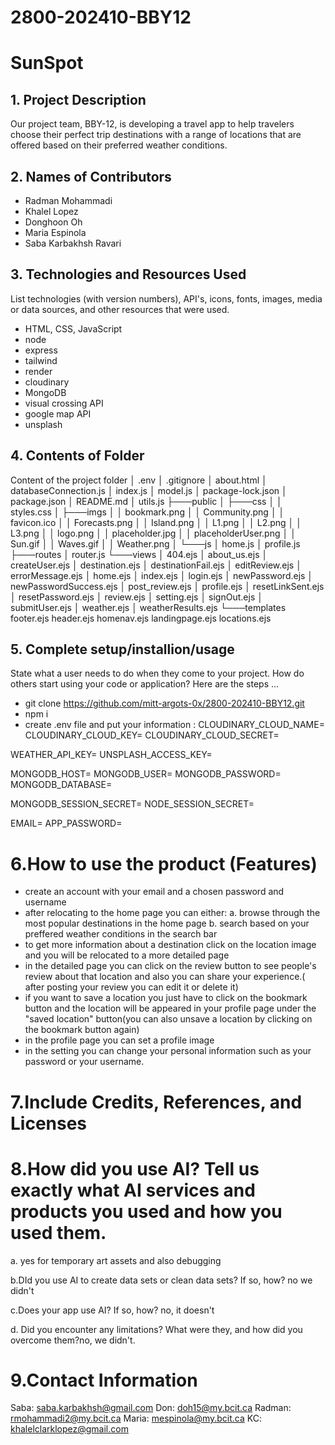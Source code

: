 # 2800-202410-BBY12
# SunSpot

## 1. Project Description
Our project team, BBY-12, is developing a travel app to help travelers choose their perfect trip destinations with a range of locations that are offered based on their preferred weather conditions.

## 2. Names of Contributors
* Radman Mohammadi
* Khalel Lopez
* Donghoon Oh
* Maria Espinola
* Saba Karbakhsh Ravari
	
## 3. Technologies and Resources Used
List technologies (with version numbers), API's, icons, fonts, images, media or data sources, and other resources that were used.
* HTML, CSS, JavaScript
* node
* express
* tailwind
* render
* cloudinary
* MongoDB
* visual crossing API
* google map API
* unsplash

## 4. Contents of Folder
Content of the project folder
│   .env
│   .gitignore
│   about.html
│   databaseConnection.js
│   index.js
│   model.js
│   package-lock.json
│   package.json
│   README.md
│   utils.js
├───public
│   ├───css
│   │       styles.css
│   ├───imgs
│   │       bookmark.png
│   │       Community.png
│   │       favicon.ico
│   │       Forecasts.png
│   │       Island.png
│   │       L1.png
│   │       L2.png
│   │       L3.png
│   │       logo.png
│   │       placeholder.jpg
│   │       placeholderUser.png
│   │       Sun.gif
│   │       Waves.gif
│   │       Weather.png
│   └───js
│           home.js
│           profile.js
├───routes
│       router.js
└───views
    │   404.ejs
    │   about_us.ejs
    │   createUser.ejs
    │   destination.ejs
    │   destinationFail.ejs
    │   editReview.ejs
    │   errorMessage.ejs
    │   home.ejs
    │   index.ejs
    │   login.ejs
    │   newPassword.ejs
    │   newPasswordSuccess.ejs
    │   post_review.ejs
    │   profile.ejs
    │   resetLinkSent.ejs
    │   resetPassword.ejs
    │   review.ejs
    │   setting.ejs
    │   signOut.ejs
    │   submitUser.ejs
    │   weather.ejs
    │   weatherResults.ejs
    └───templates
            footer.ejs
            header.ejs
            homenav.ejs
            landingpage.ejs
            locations.ejs

## 5. Complete setup/installion/usage
State what a user needs to do when they come to your project.  How do others start using your code or application?
Here are the steps ...
* git clone https://github.com/mitt-argots-0x/2800-202410-BBY12.git
* npm i
* create .env file and put your information :
CLOUDINARY_CLOUD_NAME=
CLOUDINARY_CLOUD_KEY=
CLOUDINARY_CLOUD_SECRET=

WEATHER_API_KEY=
UNSPLASH_ACCESS_KEY=

MONGODB_HOST=
MONGODB_USER=
MONGODB_PASSWORD=
MONGODB_DATABASE=

MONGODB_SESSION_SECRET=
NODE_SESSION_SECRET=

EMAIL=
APP_PASSWORD=

# 6.How to use the product (Features)
* create an account with your email and a chosen password and username
* after relocating to the home page you can either:
a. browse through the most popular destinations in the home page
b. search based on your preffered weather conditions in the search bar
* to get more information about a destination click on the location image and you will be relocated to a more detailed page
* in the detailed page you can click on the review button to see people's review about that location and also you can share your experience.( after posting your review you can edit it or delete it)
* if you want to save a location you just have to click on the bookmark button and the location will be appeared in your profile page under the "saved location" button(you can also unsave a location by clicking on the bookmark button again)
* in the profile page you can set a profile image
* in the setting you can change your personal information such as your password or your username.


# 7.Include Credits, References, and Licenses

# 8.How did you use AI? Tell us exactly what AI services and products you used and how you used them.
a. yes for temporary art assets and also debugging

b.DId you use AI to create data sets or clean data sets? If so, how? no we didn't

c.Does your app use AI? If so, how? no, it doesn't

d. Did you encounter any limitations? What were they, and how did you overcome them?no, we didn't.

# 9.Contact Information 
Saba: saba.karbakhsh@gmail.com
Don: doh15@my.bcit.ca
Radman: rmohammadi2@my.bcit.ca
Maria: mespinola@my.bcit.ca
KC: khalelclarklopez@gmail.com
